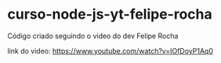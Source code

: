 # curso-node-js-yt-felipe-rocha

Código criado seguindo o video do dev Felipe Rocha

link do video: https://www.youtube.com/watch?v=IOfDoyP1Aq0
